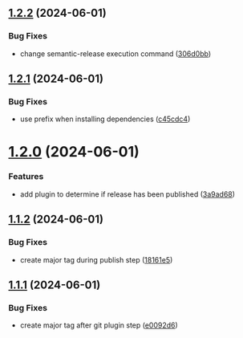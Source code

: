 ## [1.2.2](https://github.com/master-software-gmbh/semantic-release-action/compare/v1.2.1...v1.2.2) (2024-06-01)


### Bug Fixes

* change semantic-release execution command ([306d0bb](https://github.com/master-software-gmbh/semantic-release-action/commit/306d0bbec5792d7e42657b2b02beb0717d357cee))

## [1.2.1](https://github.com/master-software-gmbh/semantic-release-action/compare/v1.2.0...v1.2.1) (2024-06-01)


### Bug Fixes

* use prefix when installing dependencies ([c45cdc4](https://github.com/master-software-gmbh/semantic-release-action/commit/c45cdc4e993eee7720c8a2ceb4f43a1488df0757))

# [1.2.0](https://github.com/master-software-gmbh/semantic-release-action/compare/v1.1.2...v1.2.0) (2024-06-01)


### Features

* add plugin to determine if release has been published ([3a9ad68](https://github.com/master-software-gmbh/semantic-release-action/commit/3a9ad6843652a6ec36b63a7f5680de8d2b9a09d8))

## [1.1.2](https://github.com/master-software-gmbh/semantic-release-action/compare/v1.1.1...v1.1.2) (2024-06-01)


### Bug Fixes

* create major tag during publish step ([18161e5](https://github.com/master-software-gmbh/semantic-release-action/commit/18161e5731b6a666309bd7e732d36c6a79295c1f))

## [1.1.1](https://github.com/master-software-gmbh/semantic-release-action/compare/v1.1.0...v1.1.1) (2024-06-01)


### Bug Fixes

* create major tag after git plugin step ([e0092d6](https://github.com/master-software-gmbh/semantic-release-action/commit/e0092d63b6432e441ec5568c200df2eff822a5ef))
